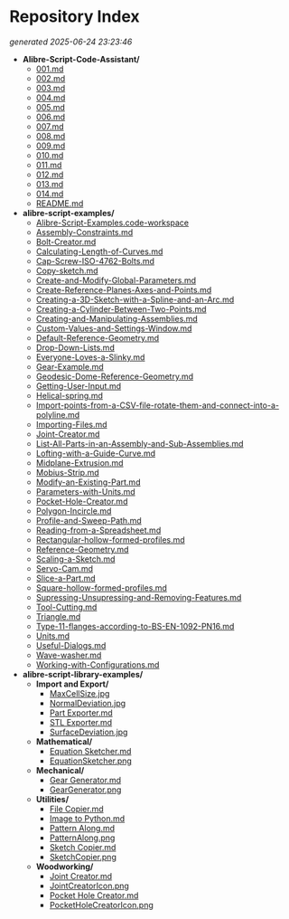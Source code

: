 # Repository Index
*generated 2025-06-24 23:23:46*

- **Alibre-Script-Code-Assistant/**
    - [001.md](Alibre-Script-Code-Assistant/001.md)
    - [002.md](Alibre-Script-Code-Assistant/002.md)
    - [003.md](Alibre-Script-Code-Assistant/003.md)
    - [004.md](Alibre-Script-Code-Assistant/004.md)
    - [005.md](Alibre-Script-Code-Assistant/005.md)
    - [006.md](Alibre-Script-Code-Assistant/006.md)
    - [007.md](Alibre-Script-Code-Assistant/007.md)
    - [008.md](Alibre-Script-Code-Assistant/008.md)
    - [009.md](Alibre-Script-Code-Assistant/009.md)
    - [010.md](Alibre-Script-Code-Assistant/010.md)
    - [011.md](Alibre-Script-Code-Assistant/011.md)
    - [012.md](Alibre-Script-Code-Assistant/012.md)
    - [013.md](Alibre-Script-Code-Assistant/013.md)
    - [014.md](Alibre-Script-Code-Assistant/014.md)
    - [README.md](Alibre-Script-Code-Assistant/README.md)
- **alibre-script-examples/**
    - [Alibre-Script-Examples.code-workspace](alibre-script-examples/Alibre-Script-Examples.code-workspace)
    - [Assembly-Constraints.md](alibre-script-examples/Assembly-Constraints.md)
    - [Bolt-Creator.md](alibre-script-examples/Bolt-Creator.md)
    - [Calculating-Length-of-Curves.md](alibre-script-examples/Calculating-Length-of-Curves.md)
    - [Cap-Screw-ISO-4762-Bolts.md](alibre-script-examples/Cap-Screw-ISO-4762-Bolts.md)
    - [Copy-sketch.md](alibre-script-examples/Copy-sketch.md)
    - [Create-and-Modify-Global-Parameters.md](alibre-script-examples/Create-and-Modify-Global-Parameters.md)
    - [Create-Reference-Planes-Axes-and-Points.md](alibre-script-examples/Create-Reference-Planes-Axes-and-Points.md)
    - [Creating-a-3D-Sketch-with-a-Spline-and-an-Arc.md](alibre-script-examples/Creating-a-3D-Sketch-with-a-Spline-and-an-Arc.md)
    - [Creating-a-Cylinder-Between-Two-Points.md](alibre-script-examples/Creating-a-Cylinder-Between-Two-Points.md)
    - [Creating-and-Manipulating-Assemblies.md](alibre-script-examples/Creating-and-Manipulating-Assemblies.md)
    - [Custom-Values-and-Settings-Window.md](alibre-script-examples/Custom-Values-and-Settings-Window.md)
    - [Default-Reference-Geometry.md](alibre-script-examples/Default-Reference-Geometry.md)
    - [Drop-Down-Lists.md](alibre-script-examples/Drop-Down-Lists.md)
    - [Everyone-Loves-a-Slinky.md](alibre-script-examples/Everyone-Loves-a-Slinky.md)
    - [Gear-Example.md](alibre-script-examples/Gear-Example.md)
    - [Geodesic-Dome-Reference-Geometry.md](alibre-script-examples/Geodesic-Dome-Reference-Geometry.md)
    - [Getting-User-Input.md](alibre-script-examples/Getting-User-Input.md)
    - [Helical-spring.md](alibre-script-examples/Helical-spring.md)
    - [Import-points-from-a-CSV-file-rotate-them-and-connect-into-a-polyline.md](alibre-script-examples/Import-points-from-a-CSV-file-rotate-them-and-connect-into-a-polyline.md)
    - [Importing-Files.md](alibre-script-examples/Importing-Files.md)
    - [Joint-Creator.md](alibre-script-examples/Joint-Creator.md)
    - [List-All-Parts-in-an-Assembly-and-Sub-Assemblies.md](alibre-script-examples/List-All-Parts-in-an-Assembly-and-Sub-Assemblies.md)
    - [Lofting-with-a-Guide-Curve.md](alibre-script-examples/Lofting-with-a-Guide-Curve.md)
    - [Midplane-Extrusion.md](alibre-script-examples/Midplane-Extrusion.md)
    - [Mobius-Strip.md](alibre-script-examples/Mobius-Strip.md)
    - [Modify-an-Existing-Part.md](alibre-script-examples/Modify-an-Existing-Part.md)
    - [Parameters-with-Units.md](alibre-script-examples/Parameters-with-Units.md)
    - [Pocket-Hole-Creator.md](alibre-script-examples/Pocket-Hole-Creator.md)
    - [Polygon-Incircle.md](alibre-script-examples/Polygon-Incircle.md)
    - [Profile-and-Sweep-Path.md](alibre-script-examples/Profile-and-Sweep-Path.md)
    - [Reading-from-a-Spreadsheet.md](alibre-script-examples/Reading-from-a-Spreadsheet.md)
    - [Rectangular-hollow-formed-profiles.md](alibre-script-examples/Rectangular-hollow-formed-profiles.md)
    - [Reference-Geometry.md](alibre-script-examples/Reference-Geometry.md)
    - [Scaling-a-Sketch.md](alibre-script-examples/Scaling-a-Sketch.md)
    - [Servo-Cam.md](alibre-script-examples/Servo-Cam.md)
    - [Slice-a-Part.md](alibre-script-examples/Slice-a-Part.md)
    - [Square-hollow-formed-profiles.md](alibre-script-examples/Square-hollow-formed-profiles.md)
    - [Supressing-Unsupressing-and-Removing-Features.md](alibre-script-examples/Supressing-Unsupressing-and-Removing-Features.md)
    - [Tool-Cutting.md](alibre-script-examples/Tool-Cutting.md)
    - [Triangle.md](alibre-script-examples/Triangle.md)
    - [Type-11-flanges-according-to-BS-EN-1092-PN16.md](alibre-script-examples/Type-11-flanges-according-to-BS-EN-1092-PN16.md)
    - [Units.md](alibre-script-examples/Units.md)
    - [Useful-Dialogs.md](alibre-script-examples/Useful-Dialogs.md)
    - [Wave-washer.md](alibre-script-examples/Wave-washer.md)
    - [Working-with-Configurations.md](alibre-script-examples/Working-with-Configurations.md)
- **alibre-script-library-examples/**
  - **Import and Export/**
      - [MaxCellSize.jpg](alibre-script-library-examples/Import%20and%20Export/MaxCellSize.jpg)
      - [NormalDeviation.jpg](alibre-script-library-examples/Import%20and%20Export/NormalDeviation.jpg)
      - [Part Exporter.md](alibre-script-library-examples/Import%20and%20Export/Part%20Exporter.md)
      - [STL Exporter.md](alibre-script-library-examples/Import%20and%20Export/STL%20Exporter.md)
      - [SurfaceDeviation.jpg](alibre-script-library-examples/Import%20and%20Export/SurfaceDeviation.jpg)
  - **Mathematical/**
      - [Equation Sketcher.md](alibre-script-library-examples/Mathematical/Equation%20Sketcher.md)
      - [EquationSketcher.png](alibre-script-library-examples/Mathematical/EquationSketcher.png)
  - **Mechanical/**
      - [Gear Generator.md](alibre-script-library-examples/Mechanical/Gear%20Generator.md)
      - [GearGenerator.png](alibre-script-library-examples/Mechanical/GearGenerator.png)
  - **Utilities/**
      - [File Copier.md](alibre-script-library-examples/Utilities/File%20Copier.md)
      - [Image to Python.md](alibre-script-library-examples/Utilities/Image%20to%20Python.md)
      - [Pattern Along.md](alibre-script-library-examples/Utilities/Pattern%20Along.md)
      - [PatternAlong.png](alibre-script-library-examples/Utilities/PatternAlong.png)
      - [Sketch Copier.md](alibre-script-library-examples/Utilities/Sketch%20Copier.md)
      - [SketchCopier.png](alibre-script-library-examples/Utilities/SketchCopier.png)
  - **Woodworking/**
      - [Joint Creator.md](alibre-script-library-examples/Woodworking/Joint%20Creator.md)
      - [JointCreatorIcon.png](alibre-script-library-examples/Woodworking/JointCreatorIcon.png)
      - [Pocket Hole Creator.md](alibre-script-library-examples/Woodworking/Pocket%20Hole%20Creator.md)
      - [PocketHoleCreatorIcon.png](alibre-script-library-examples/Woodworking/PocketHoleCreatorIcon.png)
